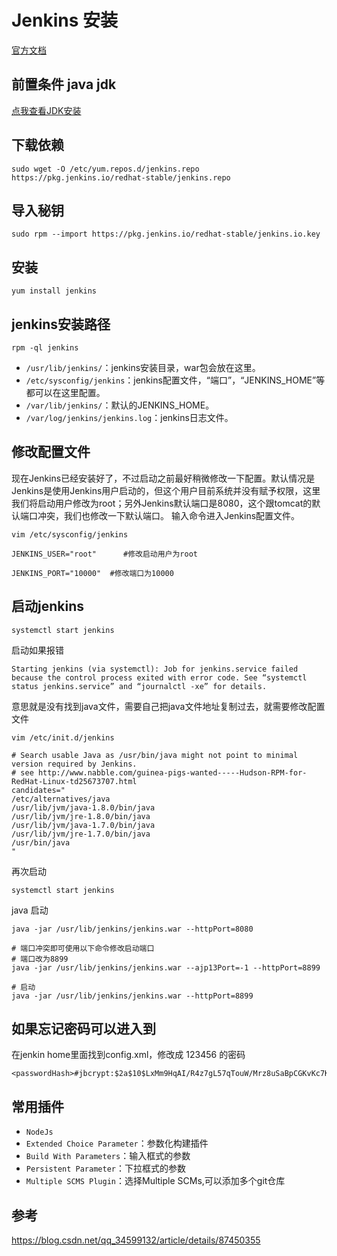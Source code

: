 
# Jenkins 安装


[官方文档](https://pkg.jenkins.io/redhat-stable/)

## 前置条件 java jdk

[点我查看JDK安装](https://ajuan.owulia.com/#/details/运维/20200512154000.md)


## 下载依赖

```
sudo wget -O /etc/yum.repos.d/jenkins.repo https://pkg.jenkins.io/redhat-stable/jenkins.repo
```

## 导入秘钥

```
sudo rpm --import https://pkg.jenkins.io/redhat-stable/jenkins.io.key
```

## 安装

```
yum install jenkins
```

## jenkins安装路径

```
rpm -ql jenkins
```
- `/usr/lib/jenkins/`：jenkins安装目录，war包会放在这里。
- `/etc/sysconfig/jenkins`：jenkins配置文件，“端口”，“JENKINS_HOME”等都可以在这里配置。
- `/var/lib/jenkins/`：默认的JENKINS_HOME。
- `/var/log/jenkins/jenkins.log`：jenkins日志文件。


## 修改配置文件

现在Jenkins已经安装好了，不过启动之前最好稍微修改一下配置。默认情况是Jenkins是使用Jenkins用户启动的，但这个用户目前系统并没有赋予权限，这里我们将启动用户修改为root；另外Jenkins默认端口是8080，这个跟tomcat的默认端口冲突，我们也修改一下默认端口。
输入命令进入Jenkins配置文件。

`vim /etc/sysconfig/jenkins`

```
JENKINS_USER="root"      #修改启动用户为root

JENKINS_PORT="10000"  #修改端口为10000
```

## 启动jenkins

```
systemctl start jenkins
```

启动如果报错
```
Starting jenkins (via systemctl): Job for jenkins.service failed because the control process exited with error code. See “systemctl status jenkins.service” and “journalctl -xe” for details.
```
意思就是没有找到java文件，需要自己把java文件地址复制过去，就需要修改配置文件
```
vim /etc/init.d/jenkins
```
```
# Search usable Java as /usr/bin/java might not point to minimal version required by Jenkins.
# see http://www.nabble.com/guinea-pigs-wanted-----Hudson-RPM-for-RedHat-Linux-td25673707.html
candidates="
/etc/alternatives/java
/usr/lib/jvm/java-1.8.0/bin/java
/usr/lib/jvm/jre-1.8.0/bin/java
/usr/lib/jvm/java-1.7.0/bin/java
/usr/lib/jvm/jre-1.7.0/bin/java
/usr/bin/java
"
```
再次启动
```
systemctl start jenkins
```

java 启动
```
java -jar /usr/lib/jenkins/jenkins.war --httpPort=8080

# 端口冲突即可使用以下命令修改启动端口
# 端口改为8899
java -jar /usr/lib/jenkins/jenkins.war --ajp13Port=-1 --httpPort=8899

# 启动
java -jar /usr/lib/jenkins/jenkins.war --httpPort=8899
```


## 如果忘记密码可以进入到

在jenkin home里面找到config.xml，修改成 123456 的密码
```
<passwordHash>#jbcrypt:$2a$10$LxMm9HqAI/R4z7gL57qTouW/Mrz8uSaBpCGKvKc7K6dK.g/0yk/uq</passwordHash>
```


## 常用插件

- `NodeJs`
- `Extended Choice Parameter`：参数化构建插件
- `Build With Parameters`：输入框式的参数
- `Persistent Parameter`：下拉框式的参数
- `Multiple SCMS Plugin`：选择Multiple SCMs,可以添加多个git仓库


## 参考

https://blog.csdn.net/qq_34599132/article/details/87450355
